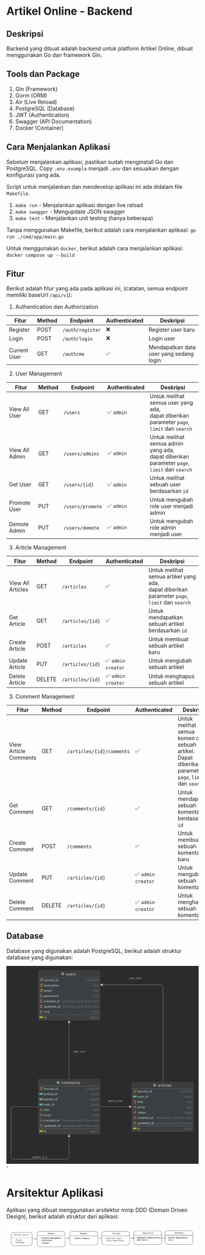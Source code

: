 # Artikel Online - Backend

## Deskripsi
Backend yang dibuat adalah backend untuk platform Artikel Online, dibuat menggunakan Go dan framework Gin.

## Tools dan Package
1. Gin (Framework)
2. Gorm (ORM)
3. Air (Live Reload)
4. PostgreSQL (Database)
5. JWT (Authentication)
6. Swagger (API Documentation)
7. Docker (Container)

## Cara Menjalankan Aplikasi

Sebelum menjalankan aplikasi, pastikan sudah menginstall Go dan PostgreSQL.
Copy `.env.example` menjadi `.env` dan sesuaikan dengan konfigurasi yang ada.

Script untuk menjalankan dan mendevelop aplikasi ini ada didalam file `Makefile`.
1. `make run` - Menjalankan aplikasi dengan live reload
2. `make swagger` - Mengupdate JSON swagger
3. `make test` - Menjalankan unit testing (hanya beberapa)

Tanpa menggunakan Makefile, berikut adalah cara menjalankan aplikasi:
`go run ./cmd/app/main.go`

Untuk menggunakan `docker`, berikut adalah cara menjalankan aplikasi:
`docker compose up --build`


## Fitur
Berikut adalah fitur yang ada pada aplikasi ini, (catatan, semua endpoint memiliki baseUrl `/api/v1`):

1. Authentication dan Authorization

| Fitur        | Method | Endpoint         | Authenticated | Deskripsi                               |
|--------------|--------|------------------|---------------|-----------------------------------------|
| Register     | POST   | `/auth/register` | ❌             | Register user baru                      |
| Login        | POST   | `/auth/login`    | ❌             | Login user                              |
| Current User | GET    | `/auth/me`       | ✅             | Mendapatkan data user yang sedang login |


2. User Management

| Fitur          | Method | Endpoint         | Authenticated | Deskripsi                                                                                       |
|----------------|--------|------------------|---------------|-------------------------------------------------------------------------------------------------|
| View All User  | GET    | `/users`         | ✅ `admin`     | Untuk melihat semua user yang ada, <br/>dapat diberikan parameter `page`, `limit` dan `search`  |
| View All Admin | GET    | `/users/admins`  | ✅ `admin`     | Untuk melihat semua admin yang ada, <br/>dapat diberikan parameter `page`, `limit` dan `search` |
| Get User       | GET    | `/users/{id}`    | ✅ `admin`     | Untuk melihat sebuah user berdasarkan `id`                                                      |
| Promote User   | PUT    | `/users/promote` | ✅ `admin`     | Untuk mengubah role user menjadi admin                                                          |
| Demote Admin   | PUT    | `/users/demote`  | ✅ `admin`     | Untuk mengubah role admin menjadi user                                                          |


3. Article Management

| Fitur             | Method | Endpoint         | Authenticated       | Deskripsi                                                                                         |
|-------------------|--------|------------------|---------------------|---------------------------------------------------------------------------------------------------|
| View All Articles | GET    | `/articles`      | ✅                   | Untuk melihat semua artikel yang ada, <br/>dapat diberikan parameter `page`, `limit` dan `search` |
| Get Article       | GET    | `/articles/{id}` | ✅                   | Untuk mendapatkan sebuah artikel berdasarkan `id`                                                 |
| Create Article    | POST   | `/articles`      | ✅                   | Untuk membuat sebuah artikel baru                                                                 |
| Update Article    | PUT    | `/articles/{id}` | ✅ `admin` `creator` | Untuk mengubah sebuah artikel                                                                     |
| Delete Article    | DELETE | `/articles/{id}` | ✅ `admin` `creator` | Untuk menghapus sebuah artikel                                                                    |

3. Comment Management

| Fitur                 | Method | Endpoint                  | Authenticated       | Deskripsi                                                                                                  |
|-----------------------|--------|---------------------------|---------------------|------------------------------------------------------------------------------------------------------------|
| View Article Comments | GET    | `/articles/{id}/comments` | ✅                   | Untuk melihat semua komen dari sebuah artikel. <br/>Dapat diberikan parameter `page`, `limit` dan `search` |
| Get Comment           | GET    | `/comments/{id}`          | ✅                   | Untuk mendapatkan sebuah komentar berdasarkan `id`                                                         |
| Create Comment        | POST   | `/comments`               | ✅                   | Untuk membuat sebuah komentar baru                                                                         |
| Update Comment        | PUT    | `/articles/{id}`          | ✅ `admin` `creator` | Untuk mengubah sebuah komentar                                                                             |
| Delete Comment        | DELETE | `/articles/{id}`          | ✅ `admin` `creator` | Untuk menghapus sebuah komentar                                                                            |


## Database

Database yang digunakan adalah PostgreSQL, berikut adalah struktur database yang digunakan:

![Database Schema](./.github/images/database.png)'

# Arsitektur Aplikasi

Aplikasi yang dibuat menggunakan arsitektur mirip DDD (Domain Driven Design),
berikut adalah struktur dari aplikasi:



![Architecture](./.github/images/architecture.png)